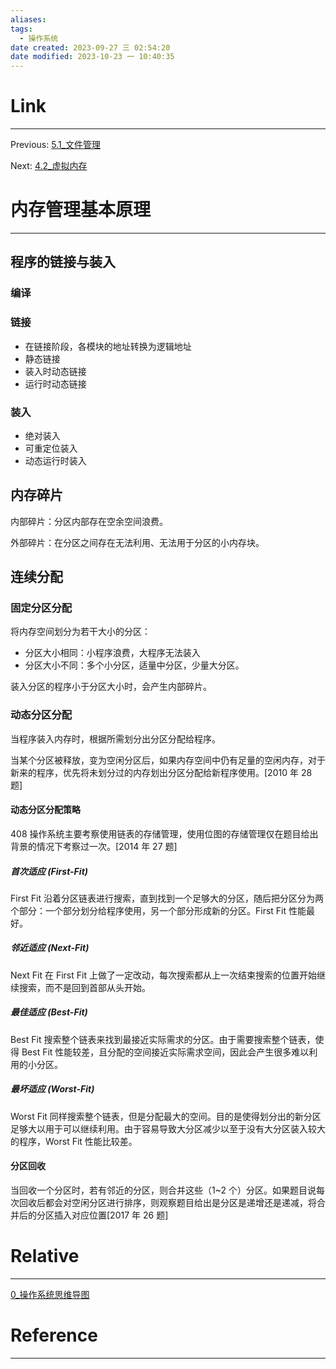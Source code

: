 ```yaml
---
aliases:
tags:
  - 操作系统
date created: 2023-09-27 三 02:54:20
date modified: 2023-10-23 一 10:40:35
---
```


# Link

---

Previous: [5.1\_文件管理](5.1_文件管理.md)

Next: [4.2\_虚拟内存](4.2_虚拟内存.md)

# 内存管理基本原理

---

## 程序的链接与装入

### 编译

### 链接

- 在链接阶段，各模块的地址转换为逻辑地址
- 静态链接
- 装入时动态链接
- 运行时动态链接

### 装入

- 绝对装入
- 可重定位装入
- 动态运行时装入

## 内存碎片

内部碎片：分区内部存在空余空间浪费。

外部碎片：在分区之间存在无法利用、无法用于分区的小内存块。

## 连续分配

### 固定分区分配

将内存空间划分为若干大小的分区：

- 分区大小相同：小程序浪费，大程序无法装入
- 分区大小不同：多个小分区，适量中分区，少量大分区。

装入分区的程序小于分区大小时，会产生内部碎片。

### 动态分区分配

当程序装入内存时，根据所需划分出分区分配给程序。

当某个分区被释放，变为空闲分区后，如果内存空间中仍有足量的空闲内存，对于新来的程序，优先将未划分过的内存划出分区分配给新程序使用。[2010 年 28 题]

#### 动态分区分配策略

408 操作系统主要考察使用链表的存储管理，使用位图的存储管理仅在题目给出背景的情况下考察过一次。[2014 年 27 题]

##### 首次适应 (First-Fit)

First Fit 沿着分区链表进行搜索，直到找到一个足够大的分区，随后把分区分为两个部分：一个部分划分给程序使用，另一个部分形成新的分区。First Fit 性能最好。

##### 邻近适应 (Next-Fit)

Next Fit 在 First Fit 上做了一定改动，每次搜索都从上一次结束搜索的位置开始继续搜索，而不是回到首部从头开始。

##### 最佳适应 (Best-Fit)

Best Fit 搜索整个链表来找到最接近实际需求的分区。由于需要搜索整个链表，使得 Best Fit 性能较差，且分配的空间接近实际需求空间，因此会产生很多难以利用的小分区。

##### 最坏适应 (Worst-Fit)

Worst Fit 同样搜索整个链表，但是分配最大的空间。目的是使得划分出的新分区足够大以用于可以继续利用。由于容易导致大分区减少以至于没有大分区装入较大的程序，Worst Fit 性能比较差。

#### 分区回收

当回收一个分区时，若有邻近的分区，则合并这些（1~2 个）分区。如果题目说每次回收后都会对空闲分区进行排序，则观察题目给出是分区是递增还是递减，将合并后的分区插入对应位置[2017 年 26 题]

# Relative

---

[0\_操作系统思维导图](0_操作系统思维导图.md)

# Reference

---
